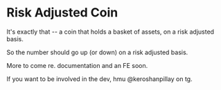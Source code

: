 # Risk Adjusted Coin

It's exactly that -- a coin that holds a basket of assets, on a risk adjusted basis.

So the number should go up (or down) on a risk adjusted basis. 

More to come re. documentation and an FE soon.

If you want to be involved in the dev, hmu @keroshanpillay on tg.

